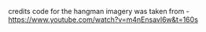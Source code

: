 credits 
code for the hangman imagery was taken from - https://www.youtube.com/watch?v=m4nEnsavl6w&t=160s
